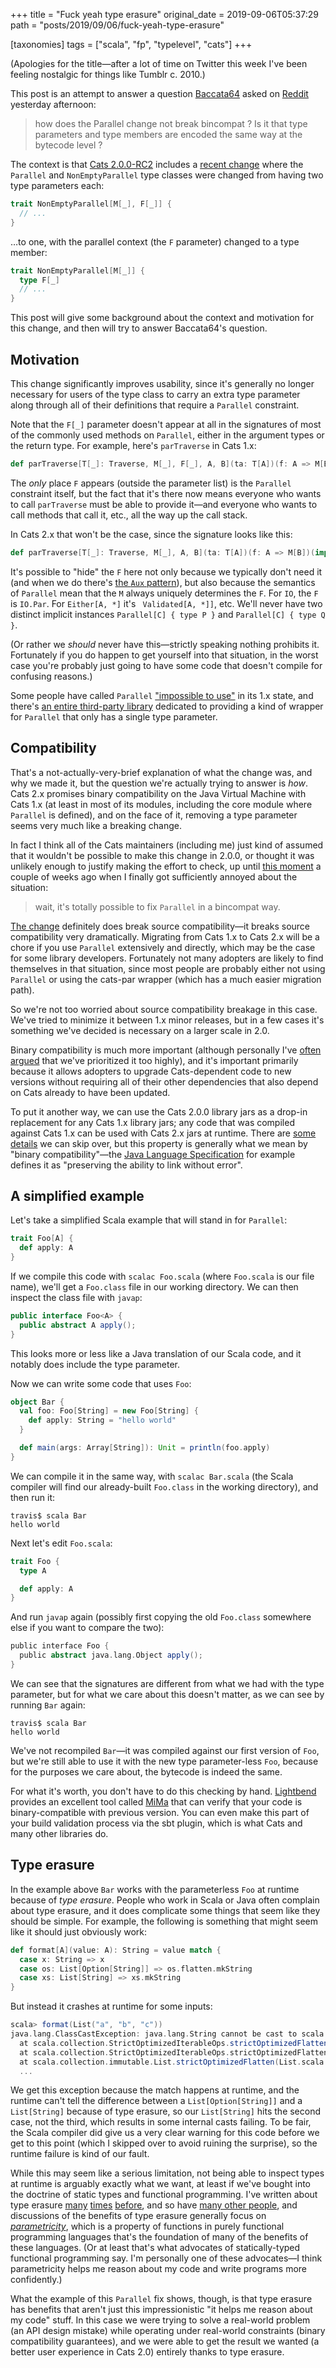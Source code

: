 +++
title = "Fuck yeah type erasure"
original_date = 2019-09-06T05:37:29
path = "posts/2019/09/06/fuck-yeah-type-erasure"

[taxonomies]
tags = ["scala", "fp", "typelevel", "cats"]
+++

(Apologies for the title—after a lot of time on Twitter this week I've been feeling nostalgic for things like Tumblr c. 2010.)

This post is an attempt to answer a question [Baccata64](https://www.reddit.com/user/Baccata64/) asked on [Reddit](https://www.reddit.com/r/scala/comments/cz4xai/permutive_community_engineering_august_2019_cats/ez3ojmr/) yesterday afternoon:

> how does the Parallel change not break bincompat ? Is it that type parameters and type members are encoded the same way at the bytecode level ?

The context is that [Cats 2.0.0-RC2](https://github.com/typelevel/cats/releases/tag/v2.0.0-RC2) includes a [recent change](https://github.com/typelevel/cats/pull/3012) where the `Parallel` and `NonEmptyParallel` type classes
were changed from having two type parameters each:

```scala
trait NonEmptyParallel[M[_], F[_]] {
  // ...
}
```

…to one, with the parallel context (the `F` parameter) changed to a type member:

```scala
trait NonEmptyParallel[M[_]] {
  type F[_]
  // ...
}
```
This post will give some background about the context and motivation for this change, and then will try to answer Baccata64's question.

<!-- more -->

## Motivation

This change significantly improves usability, since it's generally no longer necessary for users of the
type class to carry an extra type parameter along through all of their definitions that require a
`Parallel` constraint.

Note that the `F[_]` parameter doesn't appear at all in the signatures of most of the commonly used methods on
`Parallel`, either in the argument types or the return type. For example, here's `parTraverse` in
Cats 1.x:

```scala
def parTraverse[T[_]: Traverse, M[_], F[_], A, B](ta: T[A])(f: A => M[B])(implicit P: Parallel[M, F]): M[T[B]]
```

The _only_ place `F` appears (outside the parameter list) is the `Parallel` constraint itself, but the fact that it's there now means
everyone who wants to call `parTraverse` must be able to provide it—and everyone who wants to call methods that call it, etc., all
the way up the call stack.

In Cats 2.x that won't be the case, since the signature looks like this:


```scala
def parTraverse[T[_]: Traverse, M[_], A, B](ta: T[A])(f: A => M[B])(implicit P: Parallel[M]): M[T[B]]
```

It's possible to "hide" the `F` here not only because we typically don't need it (and when we do
there's [the `Aux` pattern](https://stackoverflow.com/a/34548518/334519)), but also because the semantics 
of `Parallel` mean that the `M` always uniquely determines the `F`. For `IO`, the `F` is `IO.Par`. For
`Either[A, *]` it's ` Validated[A, *]]`, etc. We'll never have two distinct implicit instances `Parallel[C] { type P }` and 
`Parallel[C] { type Q }`.

(Or rather we _should_ never have this—strictly speaking nothing prohibits it. Fortunately
if you do happen to get yourself into that situation, in the worst case you're probably just going to have some code that doesn't compile
for confusing reasons.)

Some people have called `Parallel`
["impossible to use"](https://gitter.im/typelevel/cats?at=5d63e222e403470ab6dd1976) in its 1.x state, and
there's [an entire third-party library](https://github.com/ChristopherDavenport/cats-par) dedicated to 
providing a kind of wrapper for `Parallel` that only has a single type parameter.

## Compatibility

That's a not-actually-very-brief explanation of what the change was, and why we made it, but the question we're
actually trying to answer is _how_. Cats 2.x promises binary compatibility on the Java Virtual Machine
with Cats 1.x (at least in most of its modules, including the core module where `Parallel` is defined), and on the face of it,
removing a type parameter seems very much like a breaking change.

In fact I think all of the Cats maintainers (including me)
just kind of assumed that it wouldn't be possible to make this change in 2.0.0, or thought it was unlikely enough to justify making the effort to check,
up until [this moment](https://gitter.im/typelevel/cats?at=5d63de83e403470ab6dd01cd) a couple of weeks ago when I finally got sufficiently
annoyed about the situation:

> wait, it's totally possible to fix `Parallel` in a bincompat way.

[The change](https://github.com/typelevel/cats/pull/3012) definitely does break source compatibility—it breaks source
compatibility very dramatically. Migrating from Cats 1.x to Cats 2.x will
be a chore if you use `Parallel` extensively and directly, which may be the case for some library developers. Fortunately not many adopters are likely to find themselves
in that situation, since most people are probably either not using `Parallel` or using the cats-par wrapper (which has a much
easier migration path).

So we're not too worried about source compatibility breakage in this case. We've tried to minimize it between 1.x minor releases,
but in a few cases it's something we've decided is necessary on a larger scale in 2.0.

Binary compatibility is much more important
(although personally I've [often argued](https://twitter.com/travisbrown/status/1163482681721708544)
that we've prioritized it too highly), and it's important primarily because it allows adopters to upgrade Cats-dependent code
to new versions without requiring all of their other dependencies that also depend on Cats already to have been updated.

To put it another way, we can use the Cats 2.0.0 library jars as a drop-in replacement for any Cats 1.x library
jars; any code that was compiled against Cats 1.x can be used with Cats 2.x jars at runtime.
There are [some details](https://docs.scala-lang.org/overviews/core/binary-compatibility-for-library-authors.html) we can skip over, but this property is generally what we mean by "binary compatibility"—the [Java Language Specification](https://www.oracle.com/technetwork/java/javase/compatibility-417013.html) for example defines it as "preserving the ability to link without error".

## A simplified example

Let's take a simplified Scala example that will stand in for `Parallel`:

```scala
trait Foo[A] {
  def apply: A
}
```

If we compile this code with `scalac Foo.scala` (where `Foo.scala` is our file name), we'll get a `Foo.class` file in
our working directory. We can then inspect the class file with `javap`:

```java
public interface Foo<A> {
  public abstract A apply();
}
```

This looks more or less like a Java translation of our Scala code, and it notably does include the type parameter.

Now we can write some code that uses `Foo`:

```scala
object Bar {
  val foo: Foo[String] = new Foo[String] {
    def apply: String = "hello world"
  }

  def main(args: Array[String]): Unit = println(foo.apply)
}
```
We can compile it in the same way, with `scalac Bar.scala` (the Scala compiler will find our already-built `Foo.class` in the working directory), and then run it:

```
travis$ scala Bar
hello world
```

Next let's edit `Foo.scala`:

```scala
trait Foo {
  type A

  def apply: A
}
```

And run `javap` again (possibly first copying the old `Foo.class` somewhere else if you want to compare the two):


```scala
public interface Foo {
  public abstract java.lang.Object apply();
}
```
We can see that the signatures are different from what we had with the type parameter, but for what we care about this doesn't matter, as we can see by running `Bar` again:

```
travis$ scala Bar
hello world
```

We've not recompiled `Bar`—it was compiled against our first version of `Foo`, but we're still able to use it with the new type parameter-less `Foo`, because for
the purposes we care about, the bytecode is indeed the same.

For what it's worth, you don't have to do this checking by hand. [Lightbend](https://www.lightbend.com/) provides an excellent
tool called [MiMa](https://github.com/lightbend/mima) that can verify that your code is binary-compatible with previous version. You can even make this part of your build validation process via the sbt plugin, which is what Cats and many other libraries do.

## Type erasure

In the example above `Bar` works with the parameterless `Foo` at runtime because of _type erasure_.
People who work in Scala or Java often complain about type erasure, and it does complicate some things that
seem like they should be simple. For example, the following is something that might seem like it should just
obviously work:

```scala
def format[A](value: A): String = value match {
  case x: String => x
  case os: List[Option[String]] => os.flatten.mkString
  case xs: List[String] => xs.mkString
}
```

But instead it crashes at runtime for some inputs:

```scala
scala> format(List("a", "b", "c"))
java.lang.ClassCastException: java.lang.String cannot be cast to scala.collection.IterableOnce
  at scala.collection.StrictOptimizedIterableOps.strictOptimizedFlatten(StrictOptimizedIterableOps.scala:170)
  at scala.collection.StrictOptimizedIterableOps.strictOptimizedFlatten$(StrictOptimizedIterableOps.scala:167)
  at scala.collection.immutable.List.strictOptimizedFlatten(List.scala:82)
  ...
```

We get this exception because the match happens at runtime, and the runtime can't tell the difference between a `List[Option[String]]`
and a `List[String]` because of type erasure, so our `List[String]` hits the second case, not the third, which results in some internal casts failing. To be fair, the Scala compiler did give us a very clear warning for this code before we get to this point (which I skipped over to avoid ruining the surprise), so the runtime failure is kind of our fault.

While this may seem like a serious limitation, not being able to inspect types at runtime is arguably exactly what we want, at least if we've bought into the doctrine of static types and functional programming. I've written about type erasure [many](https://stackoverflow.com/a/55187427/334519) [times](https://stackoverflow.com/a/41904986/334519) [before](https://stackoverflow.com/a/55185535/334519), and so have [many other people](https://stackoverflow.com/q/20918650/334519), and discussions of the benefits of type erasure generally focus on [_parametricity_](https://en.wikipedia.org/wiki/Parametricity), which is a property of functions in purely functional programming languages that's the foundation of many of the benefits of these languages. (Or at least that's what advocates of statically-typed functional programming say. I'm personally one of these advocates—I think parametricity helps me reason about my code and write programs more confidently.)

What the example of this `Parallel` fix shows, though, is that type erasure has benefits that aren't just this impressionistic
"it helps me reason about my code" stuff. In this case we were trying to solve a real-world problem
(an API design mistake) while operating under real-world constraints (binary compatibility guarantees), and we were
able to get the result we wanted (a better user experience in Cats 2.0) entirely thanks to type erasure.
